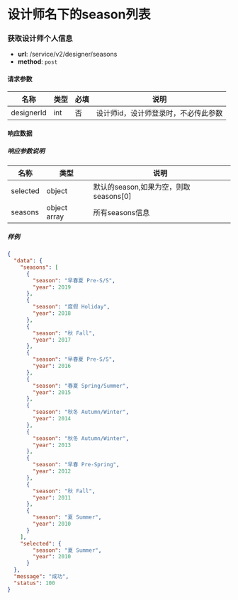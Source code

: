 设计师名下的season列表
=======

### 获取设计师个人信息

- **url**: /service/v2/designer/seasons
- **method**: `post`

#### 请求参数

|    名称    | 类型 | 必填 |                 说明                 |
|------------|------|------|--------------------------------------|
| designerId | int  | 否   | 设计师id，设计师登录时，不必传此参数 |

#### 响应数据

##### 响应参数说明

|   名称   |     类型     |                  说明                 |
|----------|--------------|---------------------------------------|
| selected | object       | 默认的season,如果为空，则取seasons[0] |
| seasons  | object array | 所有seasons信息                       |

##### 样例

```json
{
  "data": {
    "seasons": [
      {
        "season": "早春夏 Pre-S/S",
        "year": 2019
      },
      {
        "season": "度假 Holiday",
        "year": 2018
      },
      {
        "season": "秋 Fall",
        "year": 2017
      },
      {
        "season": "早春夏 Pre-S/S",
        "year": 2016
      },
      {
        "season": "春夏 Spring/Summer",
        "year": 2015
      },
      {
        "season": "秋冬 Autumn/Winter",
        "year": 2014
      },
      {
        "season": "秋冬 Autumn/Winter",
        "year": 2013
      },
      {
        "season": "早春 Pre-Spring",
        "year": 2012
      },
      {
        "season": "秋 Fall",
        "year": 2011
      },
      {
        "season": "夏 Summer",
        "year": 2010
      }
    ],
    "selected": {
        "season": "夏 Summer",
        "year": 2010
      }
  },
  "message": "成功",
  "status": 100
}
```